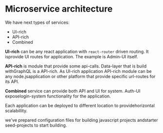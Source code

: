 # Microservice architecture

We have next types of services:

* UI-rich
* API-rich
* Combined

**UI-rich** can be any react application with `react-router` driven routing. It isprovide UI routes for application. The example is Admin-UI itself.

**API-rich** is module that provide some api-calls. Data-layer that is build withGraphQL is a API-rich. As UI-rich application API-rich module can be any node.jsapplication or other platform that provide specific url-routes for its API.

**Combined** service can provide both API and UI for system. Auth-UI exposelogin-system functionality for the application.

Each application can be deployed to different location to providehorizontal scalabillity.

we've prepared configuration files for building javascript projects andstarter seed-projects to start building.
